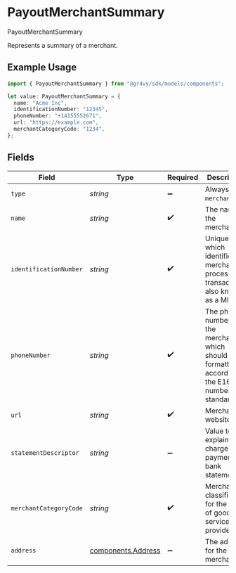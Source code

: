 # PayoutMerchantSummary

PayoutMerchantSummary

Represents a summary of a merchant.

## Example Usage

```typescript
import { PayoutMerchantSummary } from "@gr4vy/sdk/models/components";

let value: PayoutMerchantSummary = {
  name: "Acme Inc",
  identificationNumber: "12345",
  phoneNumber: "+14155552671",
  url: "https://example.com",
  merchantCategoryCode: "1234",
};
```

## Fields

| Field                                                                                              | Type                                                                                               | Required                                                                                           | Description                                                                                        | Example                                                                                            |
| -------------------------------------------------------------------------------------------------- | -------------------------------------------------------------------------------------------------- | -------------------------------------------------------------------------------------------------- | -------------------------------------------------------------------------------------------------- | -------------------------------------------------------------------------------------------------- |
| `type`                                                                                             | *string*                                                                                           | :heavy_minus_sign:                                                                                 | Always `merchant`.                                                                                 | merchant                                                                                           |
| `name`                                                                                             | *string*                                                                                           | :heavy_check_mark:                                                                                 | The name of the merchant.                                                                          | Acme Inc                                                                                           |
| `identificationNumber`                                                                             | *string*                                                                                           | :heavy_check_mark:                                                                                 | Unique value which identifies a merchant for processing transactions, also known as a MID.         | 12345                                                                                              |
| `phoneNumber`                                                                                      | *string*                                                                                           | :heavy_check_mark:                                                                                 | The phone number for the merchant which should be formatted according to the E164 number standard. | +14155552671                                                                                       |
| `url`                                                                                              | *string*                                                                                           | :heavy_check_mark:                                                                                 | Merchant website URL.                                                                              | https://example.com                                                                                |
| `statementDescriptor`                                                                              | *string*                                                                                           | :heavy_minus_sign:                                                                                 | Value to explain charges or payments on bank statements.                                           | Winnings                                                                                           |
| `merchantCategoryCode`                                                                             | *string*                                                                                           | :heavy_check_mark:                                                                                 | Merchant classification for the type of goods or services it provides.                             | 1234                                                                                               |
| `address`                                                                                          | [components.Address](../../models/components/address.md)                                           | :heavy_minus_sign:                                                                                 | The address for the merchant.                                                                      |                                                                                                    |